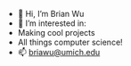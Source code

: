 - 👋 Hi, I’m Brian Wu
- 👀 I’m interested in:
-   Making cool projects
-   All things computer science!
- 📫 briawu@umich.edu

<!---
briwu/briwu is a ✨ special ✨ repository because its `README.md` (this file) appears on your GitHub profile.
You can click the Preview link to take a look at your changes.
--->
